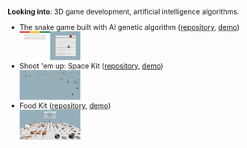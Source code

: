 <!--
**nrsharip/nrsharip** is a ✨ _special_ ✨ repository because its `README.md` (this file) appears on your GitHub profile.

Here are some ideas to get you started:

- 🔭 I’m currently working on ...
- 🌱 I’m currently learning ...
- 👯 I’m looking to collaborate on ...
- 🤔 I’m looking for help with ...
- 💬 Ask me about ...
- 📫 How to reach me: ...
- 😄 Pronouns: ...
- ⚡ Fun fact: ...
-->

**Looking into**: 3D game development, artificial intelligence algorithms.

- The snake game built with AI genetic algorithm ([repository](https://github.com/nrsharip/ai-genetic-algorithm-snake), [demo](https://nrsharip.github.io/ai-genetic-algorithm-snake/))
  <br><img src="https://github.com/nrsharip/ai-genetic-algorithm-snake/blob/c3fb8c518062efed7904cc91dacd2f7929313de2/docs/run-compressed.gif?raw=true" width="25%">
- Shoot 'em up: Space Kit ([repository](https://github.com/nrsharip/threejs-shmup), [demo](https://nrsharip.github.io/threejs-shmup/))
  <br><img src="https://github.com/nrsharip/threejs-shmup/blob/4e6d3217161e500d7b873360f78eec2e2361620c/docs/run-compressed.gif?raw=true" width="25%">
- Food Kit ([repository](https://github.com/nrsharip/threejs-food-kit), [demo](https://nrsharip.github.io/threejs-food-kit/))
  <br><img src="https://github.com/nrsharip/threejs-food-kit/blob/5d9498cedad3601af796b069213a4f5044ae2525/docs/run-compressed.gif?raw=true" width="25%">
